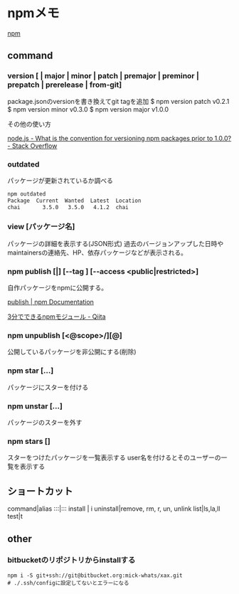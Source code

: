 # npmメモ

[npm](https://www.npmjs.com/)

## command

### version [<newversion> | major | minor | patch | premajor | preminor | prepatch | prerelease | from-git]

package.jsonのversionを書き換えてgit tagを追加
$ npm version patch
v0.2.1
$ npm version minor
v0.3.0
$ npm version major
v1.0.0

その他の使い方

[node\.js \- What is the convention for versioning npm packages prior to 1\.0\.0? \- Stack Overflow](https://stackoverflow.com/questions/28421489/what-is-the-convention-for-versioning-npm-packages-prior-to-1-0-0)

### outdated

パッケージが更新されているか調べる

```sh
npm outdated                                                                                                                +[master][~/Documents/node/tests/selfnote]
Package  Current  Wanted  Latest  Location
chai       3.5.0   3.5.0   4.1.2  chai
```

### view [パッケージ名]

パッケージの詳細を表示する(JSON形式)
過去のバージョンアップした日時やmaintainersの連絡先、HP、依存パッケージなどが表示される。

### npm publish [<tarball>|<folder>] [--tag <tag>] [--access <public|restricted>]

自作パッケージをnpmに公開する。

[publish \| npm Documentation](https://docs.npmjs.com/cli/publish)

[3分でできるnpmモジュール \- Qiita](http://qiita.com/fnobi/items/f6b1574fb9f4518ed520)

### npm unpublish [<@scope>/]<pkg>[@<version>]

公開しているパッケージを非公開にする(削除)

### npm star [<pkg>...]

パッケージにスターを付ける

### npm unstar [<pkg>...]

パッケージのスターを外す

### npm stars [<user>]

スターをつけたパッケージを一覧表示する
user名を付けるとそのユーザーの一覧を表示する

## ショートカット

command|alias
:::|:::
install | i
uninstall|remove, rm, r, un, unlink
list|ls,la,ll
test|t



## other

### bitbucketのリポジトリからinstallする

```
npm i -S git+ssh://git@bitbucket.org:mick-whats/xax.git
# ./.ssh/configに設定してないとエラーになる
```
